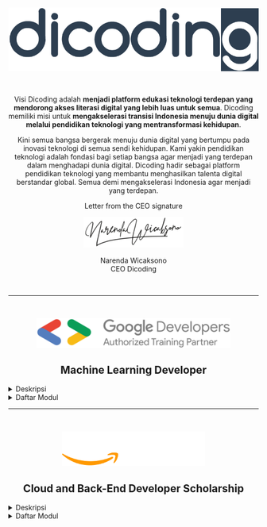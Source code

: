 <br />

<p align="center">
  <a href='https://www.dicoding.com/'><img src="README/logo.png"></a>
</p>

<br />

<p align="center">
  Visi Dicoding adalah <strong>menjadi platform edukasi teknologi terdepan yang mendorong akses literasi digital yang lebih luas untuk semua</strong>. Dicoding memiliki misi untuk <strong>mengakselerasi transisi Indonesia menuju dunia digital melalui pendidikan teknologi yang mentransformasi kehidupan</strong>.
</p>

<!-- ![Learn](README/hero.png) -->

<p align="center">
  Kini semua bangsa bergerak menuju dunia digital yang bertumpu pada inovasi teknologi di semua sendi kehidupan. Kami yakin pendidikan teknologi adalah fondasi bagi setiap bangsa agar menjadi yang terdepan dalam menghadapi dunia digital. Dicoding hadir sebagai platform pendidikan teknologi yang membantu menghasilkan talenta digital berstandar global. Semua demi mengakselerasi Indonesia agar menjadi yang terdepan.
</p>
<p align="center">
  Letter from the CEO signature
</p>
<p align="center">
  <img src="README/sign.png">
</p>
<p align="center">
  Narenda Wicaksono<br>
  CEO Dicoding
</p>

<br>

---
<br>
<p align="center">
  <img src="README/gdg.png" height="60">
</p>

<h2 align="center">Machine Learning Developer</h2>

<details><summary>Deskripsi</summary>

<p align="justify">
    Seorang Machine Learning Developer adalah pakar dalam menggunakan data untuk model pelatihan. Model-model tersebut kemudian digunakan untuk mengotomatisasi proses seperti klasifikasi gambar, pengenalan suara, dan perkiraan pasar. Sering kali ada penggabungan dengan peran data scientist atau artificial intelligence (AI) engineer. Machine learning adalah subbidang AI yang berfokus pada analisis data untuk menemukan hubungan antara input dan output yang diinginkan. Seorang pengembang pemelajaran mesin harus mampu menghasilkan solusi yang dibuat khusus untuk setiap masalah dan mencapai hasil optimal dengan hati-hati memproses data dan memilih algoritma terbaik untuk konteks yang diberikan.
</p>
<p align="justify">
    Kurikulum Machine Learning di Dicoding telah dikembangkan langsung bersama IBM dan Google menggunakan kurikulum resmi dari masing-masing perusahaan. Setiap langkah dalam learning path ini telah didesain agar siswa dapat memiliki pengetahuan yang cukup untuk menjadi seorang Machine Learning Developer yang dapat memenuhi kebutuhan industri.
</p>

</details>

<details><summary>Daftar Modul</summary>

1. Belajar Dasar Visualisasi Data [[📃](https://www.dicoding.com/certificates/07Z6L9LNWPQR)]

    <a href='https://www.dicoding.com/academies/177'><img src="README/visual.jpg"></a>

    Pelajari teknik dasar untuk representasi hasil secara visual sehingga dapat menceritakan dan mempresentasikan data secara efektif.

2. Memulai Pemrograman Dengan Python [[📃](https://www.dicoding.com/certificates/JMZVMJYOQZN9)]

    <a href='https://www.dicoding.com/academies/86'><img src="README/python.jpg"></a>

    Belajar Python yang menjadi landasan penting berbagai tren industri seperti ilmu data, pemelajaran mesin, dan manajemen infrastruktur.

3. Belajar Machine Learning untuk Pemula [[📃](https://www.dicoding.com/certificates/98XW6161LXM3)]

    <a href='https://www.dicoding.com/academies/184'><img src="README/MLIntro.jpg"></a>

    Pelajari materi dasar pengembangan machine learning dan langkah menciptakan model machine learning pertamamu untuk memproses data.

    - Project Image Classification [[📁](https://github.com/myarist/Dicoding/blob/main/Project/Rock%20Paper%20Scissor%20-%20Image.ipynb)]

        <a href="https://github.com/myarist/Rock-Paper-Scissors">
            <img src="README/MLIntro.gif">
        </a>

4. Belajar Pengembangan Machine Learning [[📃](#)]

    <a href='https://www.dicoding.com/academies/185'><img src="README/MLAdv.jpg"></a>

    Pelajari implementasi machine learning pada industri mulai dari computer vision, natural language, serta deployment proyek machine learning.

    - Project Tweet Emotion Classification [[📁](https://github.com/myarist/Dicoding/blob/main/Project/Tweet%20Emotion%20Classification%20-%20NLP.ipynb)]

        <a href="#">
            <img src="README/TweetEmotion.png">
        </a>

    - Weather Time Series Forecating [[📁](https://github.com/myarist/Dicoding/blob/main/Project/Weather%20Forecasting%20-%20Time%20Series.ipynb)]

        <a href="#">
            <img src="README/TSForecast.png">
        </a>

</details>

---
<br>
<p align="center">
  <img src="README/aws.png" height="70">
</p>

<h2 align="center">Cloud and Back-End Developer Scholarship</h2>

<details><summary>Deskripsi</summary>

<p align="justify">
    Back-End Developer merupakan salah satu profesi paling berkembang di Indonesia (LinkedIn 2020 Emerging Jobs Report Indonesia). Spesialisasi ini jadi incaran di kalangan industri IT dan layanannya, perangkat lunak, internet hingga layanan keuangan. Secara job-desk, developer di bidang ini bertanggung jawab untuk menyediakan kebutuhan yang tak terlihat oleh pengguna web, seperti bagaimana data disimpan, diolah, serta ditransaksikan secara aman.
</p>
<p align="justify">
    Demikian krusial peran Back-End Developer, namun jumlah programmer yang sangat ahli di bidang ini, sangat terbatas. Sebabnya, prinsip pembelajaran programming di sekolah formal memang didesain untuk menyajikan ragam pilihan belajar. Siswa diharapkan memilih dan mendalami sendiri spesialisasi yang diinginkannya, termasuk dalam hal ini tema Back-End Developer. Faktanya, terdapat 400.000 pembelajar-lulusan IT setiap tahunnya serta ribuan pendidik di bidang IT yang berpotensi mengisi dan memajukan profesi Back-End Developer di tanah air.
</p>

</details>

<details><summary>Daftar Modul</summary>

1. Cloud Practitioner Essentials (Belajar Dasar AWS Cloud) [[📃](https://www.dicoding.com/certificates/N9ZOD166RPG5)]

    <a href='https://www.dicoding.com/academies/251'><img src="README/cloudAWS.jpg"></a>

    Pelajari materi dasar Cloud dengan menggunakan AWS, dari konsep cloud computing, hingga cara membangun arsitektur yang baik.

2. Architecting on AWS (Membangun Arsitektur Cloud di AWS) [[📃](https://www.dicoding.com/certificates/KEXL4D0JYXG2)]

    <a href='https://www.dicoding.com/academies/266'><img src="README/ArchiAWS.jpg"></a>

    Pelajari cara membangun arsitektur cloud di AWS, dari yang sederhana dengan Amazon S3, hingga yang canggih dengan serverless.

</details>

